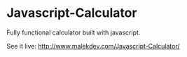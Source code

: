 # Javascript-Calculator
Fully functional calculator built with javascript.

See it live: http://www.malekdev.com/Javascript-Calculator/

